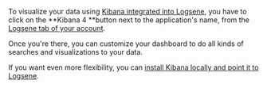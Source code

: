 To visualize your data using [Kibana integrated into Logsene](http://blog.sematext.com/2015/06/11/1-click-elk-stack-hosted-kibana-4/),
you have to click on the **Kibana 4 **button next to the application's
name, from the [Logsene tab of your account](https://apps.sematext.com/users-web/services.do#logsene).

Once you're there, you can customize your dashboard to do all kinds of
searches and visualizations to your data.

If you want even more flexibility, you can [install Kibana locally and point it to Logsene](Logsene-FAQ/#can-i-run-kibana-4-locally-and-point-it-to-logsene).

